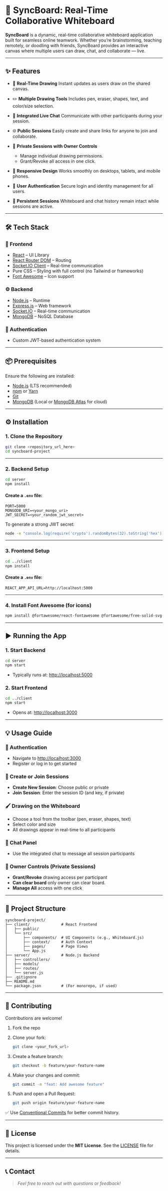 
# 🧩 SyncBoard: Real-Time Collaborative Whiteboard

**SyncBoard** is a dynamic, real-time collaborative whiteboard application built for seamless online teamwork. Whether you’re brainstorming, teaching remotely, or doodling with friends, SyncBoard provides an interactive canvas where multiple users can draw, chat, and collaborate — live.

---

## ✨ Features

* 🎨 **Real-Time Drawing**
  Instant updates as users draw on the shared canvas.

* ✏️ **Multiple Drawing Tools**
  Includes pen, eraser, shapes, text, and color/size selection.

* 💬 **Integrated Live Chat**
  Communicate with other participants during your session.

* 🌐 **Public Sessions**
  Easily create and share links for anyone to join and collaborate.

* 🔐 **Private Sessions with Owner Controls**

  * Manage individual drawing permissions.
  * Grant/Revoke all access in one click.

* 📱 **Responsive Design**
  Works smoothly on desktops, tablets, and mobile phones.

* 🔐 **User Authentication**
  Secure login and identity management for all users.

* 💾 **Persistent Sessions**
  Whiteboard and chat history remain intact while sessions are active.

---

## 🛠️ Tech Stack

### 🔧 Frontend

* [React](https://reactjs.org/) – UI Library
* [React Router DOM](https://reactrouter.com/) – Routing
* [Socket.IO Client](https://socket.io/docs/v4/client-api/) – Real-time communication
* Pure CSS – Styling with full control (no Tailwind or frameworks)
* [Font Awesome](https://fontawesome.com/) – Icon support

### ⚙️ Backend

* [Node.js](https://nodejs.org/) – Runtime
* [Express.js](https://expressjs.com/) – Web framework
* [Socket.IO](https://socket.io/) – Real-time communication
* [MongoDB](https://www.mongodb.com/) – NoSQL Database

### 🔐 Authentication

* Custom JWT-based authentication system

---

## 📦 Prerequisites

Ensure the following are installed:

* [Node.js](https://nodejs.org/en/download/) (LTS recommended)
* [npm](https://www.npmjs.com/get-npm) or [Yarn](https://classic.yarnpkg.com/en/docs/install/)
* [Git](https://git-scm.com/downloads)
* [MongoDB](https://www.mongodb.com/try/download/community) (Local or [MongoDB Atlas](https://www.mongodb.com/cloud/atlas) for cloud)

---

## ⚙️ Installation

### 1. Clone the Repository

```bash
git clone <repository_url_here>
cd syncboard-project
```

---

### 2. Backend Setup

```bash
cd server
npm install
```

#### Create a `.env` file:

```env
PORT=5000
MONGODB_URI=<your_mongo_uri>
JWT_SECRET=<your_random_jwt_secret>
```

To generate a strong JWT secret:

```bash
node -e "console.log(require('crypto').randomBytes(32).toString('hex'))"
```

---

### 3. Frontend Setup

```bash
cd ../client
npm install
```

#### Create a `.env` file:

```env
REACT_APP_API_URL=http://localhost:5000
```

---

### 4. Install Font Awesome (for icons)

```bash
npm install @fortawesome/react-fontawesome @fortawesome/free-solid-svg-icons
```

---

## ▶️ Running the App

### 1. Start Backend

```bash
cd server
npm start
```

* Typically runs at: [http://localhost:5000](http://localhost:5000)

### 2. Start Frontend

```bash
cd ../client
npm start
```

* Opens at: [http://localhost:3000](http://localhost:3000)

---

## 💡 Usage Guide

### 🔑 Authentication

* Navigate to [http://localhost:3000](http://localhost:3000)
* Register or log in to get started

### 🎨 Create or Join Sessions

* **Create New Session**: Choose public or private
* **Join Session**: Enter the session ID (and key, if private)

### 🖌️ Drawing on the Whiteboard

* Choose a tool from the toolbar (pen, eraser, shapes, text)
* Select color and size
* All drawings appear in real-time to all participants

### 💬 Chat Panel

* Use the integrated chat to message all session participants

### 👑 Owner Controls (Private Sessions)

* **Grant/Revoke** drawing access per participant
* **Can clear board** only owner can clear board.
* **Manage All** access with one click

---

## 📁 Project Structure

```
syncboard-project/
├── client/              # React Frontend
│   ├── public/
│   └── src/
│       ├── components/  # UI Components (e.g., Whiteboard.js)
│       ├── context/     # Auth Context
│       ├── pages/       # Page Views
│       └── App.js
├── server/              # Node.js Backend
│   ├── controllers/
│   ├── models/
│   ├── routes/
│   └── server.js
├── .gitignore
├── README.md
└── package.json         # (For monorepo, if used)
```

---

## 🤝 Contributing

Contributions are welcome!

1. Fork the repo
2. Clone your fork:

   ```bash
   git clone <your_fork_url>
   ```
3. Create a feature branch:

   ```bash
   git checkout -b feature/your-feature-name
   ```
4. Make your changes and commit:

   ```bash
   git commit -m "feat: Add awesome feature"
   ```
5. Push and open a Pull Request:

   ```bash
   git push origin feature/your-feature-name
   ```

✅ Use [Conventional Commits](https://www.conventionalcommits.org/en/v1.0.0/) for better commit history.

---

## 📄 License

This project is licensed under the **MIT License**. See the [LICENSE](./LICENSE) file for details.

---

## 📞 Contact

> *Feel free to reach out with questions or feedback!*


